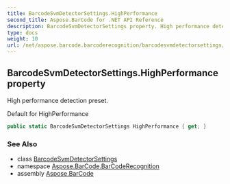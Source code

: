 ```yaml
---
title: BarcodeSvmDetectorSettings.HighPerformance
second_title: Aspose.BarCode for .NET API Reference
description: BarcodeSvmDetectorSettings property. High performance detection preset
type: docs
weight: 10
url: /net/aspose.barcode.barcoderecognition/barcodesvmdetectorsettings/highperformance/
---
```

## BarcodeSvmDetectorSettings.HighPerformance property

High performance detection preset.

Default for HighPerformance

```csharp
public static BarcodeSvmDetectorSettings HighPerformance { get; }
```

### See Also

* class [BarcodeSvmDetectorSettings](../)
* namespace [Aspose.BarCode.BarCodeRecognition](../../../aspose.barcode.barcoderecognition/)
* assembly [Aspose.BarCode](../../../)


